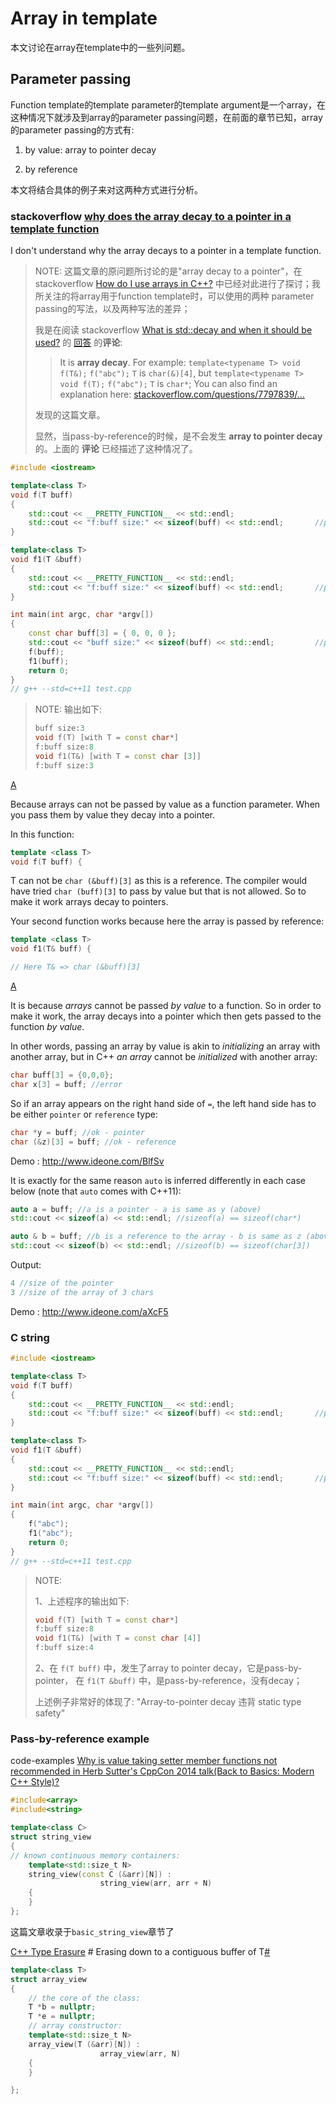 # Array in template

本文讨论在array在template中的一些列问题。



## Parameter passing

Function template的template parameter的template argument是一个array，在这种情况下就涉及到array的parameter passing问题，在前面的章节已知，array的parameter passing的方式有:

1) by value: array to pointer decay

2) by reference

本文将结合具体的例子来对这两种方式进行分析。

### stackoverflow [why does the array decay to a pointer in a template function](https://stackoverflow.com/questions/7797839/why-does-the-array-decay-to-a-pointer-in-a-template-function)

I don't understand why the array decays to a pointer in a template function.

> NOTE: 这篇文章的原问题所讨论的是"array decay to a pointer"，在 stackoverflow [How do I use arrays in C++?](https://stackoverflow.com/questions/4810664/how-do-i-use-arrays-in-c) 中已经对此进行了探讨；我所关注的将array用于function template时，可以使用的两种 parameter passing的写法，以及两种写法的差异；
>
> 我是在阅读 stackoverflow [What is std::decay and when it should be used?](https://stackoverflow.com/questions/25732386/what-is-stddecay-and-when-it-should-be-used) 的 [回答](https://stackoverflow.com/a/25732651) 的**评论**:
>
> > It is **array decay**. For example: `template<typename T> void f(T&);` `f("abc");` `T` is `char(&)[4]`, but `template<typename T> void f(T);` `f("abc");` `T` is `char*`; You can also find an explanation here: [stackoverflow.com/questions/7797839/…](https://stackoverflow.com/questions/7797839/why-does-the-array-decay-to-a-pointer-in-a-template-function) 
>
> 发现的这篇文章。
>
> 显然，当pass-by-reference的时候，是不会发生 **array to pointer decay** 的。上面的 **评论** 已经描述了这种情况了。

```C++
#include <iostream>

template<class T>
void f(T buff)
{
	std::cout << __PRETTY_FUNCTION__ << std::endl;
	std::cout << "f:buff size:" << sizeof(buff) << std::endl;       //prints 4
}

template<class T>
void f1(T &buff)
{
	std::cout << __PRETTY_FUNCTION__ << std::endl;
	std::cout << "f:buff size:" << sizeof(buff) << std::endl;       //prints 3
}

int main(int argc, char *argv[])
{
	const char buff[3] = { 0, 0, 0 };
	std::cout << "buff size:" << sizeof(buff) << std::endl;         //prints 3
	f(buff);
	f1(buff);
	return 0;
}
// g++ --std=c++11 test.cpp

```

> NOTE: 输出如下:
>
> ```C++
> buff size:3
> void f(T) [with T = const char*]
> f:buff size:8
> void f1(T&) [with T = const char [3]]
> f:buff size:3
> ```

[A](https://stackoverflow.com/a/7797872)

Because arrays can not be passed by value as a function parameter. When you pass them by value they decay into a pointer.

In this function:

```cpp
template <class T>
void f(T buff) {
```

T can not be `char (&buff)[3]` as this is a reference. The compiler would have tried `char (buff)[3]` to pass by value but that is not allowed. So to make it work arrays decay to pointers.

Your second function works because here the array is passed by reference:

```cpp
template <class T>
void f1(T& buff) {

// Here T& => char (&buff)[3]
```

[A](https://stackoverflow.com/a/7798060)



It is because *arrays* cannot be passed *by value* to a function. So in order to make it work, the array decays into a pointer which then gets passed to the function *by value*.

In other words, passing an array by value is akin to *initializing* an array with another array, but in C++ *an array* cannot be *initialized* with another array:

```cpp
char buff[3] = {0,0,0};
char x[3] = buff; //error 
```

So if an array appears on the right hand side of `=`, the left hand side has to be either `pointer` or `reference` type:

```cpp
char *y = buff; //ok - pointer
char (&z)[3] = buff; //ok - reference
```

Demo : http://www.ideone.com/BlfSv

It is exactly for the same reason `auto` is inferred differently in each case below (note that `auto` comes with C++11):

```cpp
auto a = buff; //a is a pointer - a is same as y (above)
std::cout << sizeof(a) << std::endl; //sizeof(a) == sizeof(char*)

auto & b = buff; //b is a reference to the array - b is same as z (above)
std::cout << sizeof(b) << std::endl; //sizeof(b) == sizeof(char[3])
```

Output:

```cpp
4 //size of the pointer
3 //size of the array of 3 chars
```

Demo : http://www.ideone.com/aXcF5



### C string 

```C++
#include <iostream>

template<class T>
void f(T buff)
{
	std::cout << __PRETTY_FUNCTION__ << std::endl;
	std::cout << "f:buff size:" << sizeof(buff) << std::endl;       //prints 4
}

template<class T>
void f1(T &buff)
{
	std::cout << __PRETTY_FUNCTION__ << std::endl;
	std::cout << "f:buff size:" << sizeof(buff) << std::endl;       //prints 3
}

int main(int argc, char *argv[])
{
	f("abc");
	f1("abc");
	return 0;
}
// g++ --std=c++11 test.cpp

```

> NOTE: 
>
> 1、上述程序的输出如下:
>
> ```C++
> void f(T) [with T = const char*]
> f:buff size:8
> void f1(T&) [with T = const char [4]]
> f:buff size:4
> ```
>
> 2、在 `f(T buff)` 中，发生了array to pointer decay，它是pass-by-pointer， 在 `f1(T &buff)` 中，是pass-by-reference，没有decay；
>
> 上述例子非常好的体现了: "Array-to-pointer decay 违背 static type safety"

### Pass-by-reference example

code-examples [Why is value taking setter member functions not recommended in Herb Sutter's CppCon 2014 talk(Back to Basics: Modern C++ Style)?](https://code-examples.net/en/q/190b60f) 

```C++
#include<array>
#include<string>

template<class C>
struct string_view
{
// known continuous memory containers:
	template<std::size_t N>
	string_view(const C (&arr)[N]) :
					string_view(arr, arr + N)
	{
	}
};	
```

这篇文章收录于`basic_string_view`章节了



[C++ Type Erasure](https://sodocumentation.net/cplusplus/topic/2872/type-erasure) # Erasing down to a contiguous buffer of T[#](https://sodocumentation.net/cplusplus/topic/2872/type-erasure#erasing-down-to-a-contiguous-buffer-of-t)

```C++
template<class T>
struct array_view
{
	// the core of the class:
	T *b = nullptr;
	T *e = nullptr;
	// array constructor:
	template<std::size_t N>
	array_view(T (&arr)[N]) :
					array_view(arr, N)
	{
	}

};

```



